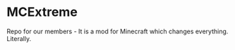 MCExtreme
========

Repo for our members - It is a mod for Minecraft which changes everything. Literally.
